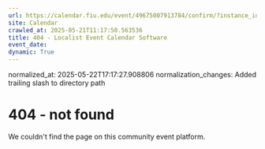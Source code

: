 ```yaml
---
url: https://calendar.fiu.edu/event/49675007913784/confirm/?instance_id=49675007914809&return=https%3A%2F%2Fcalendar.fiu.edu%2Fcalendar%3Fevent_types%255B%255D%3D127584
site: Calendar
crawled_at: 2025-05-21T11:17:50.563536
title: 404 - Localist Event Calendar Software
event_date: 
dynamic: True
---
```

normalized_at: 2025-05-22T17:17:27.908806
normalization_changes: Added trailing slash to directory path

# 404 - not found
We couldn't find the page on this community event platform.
